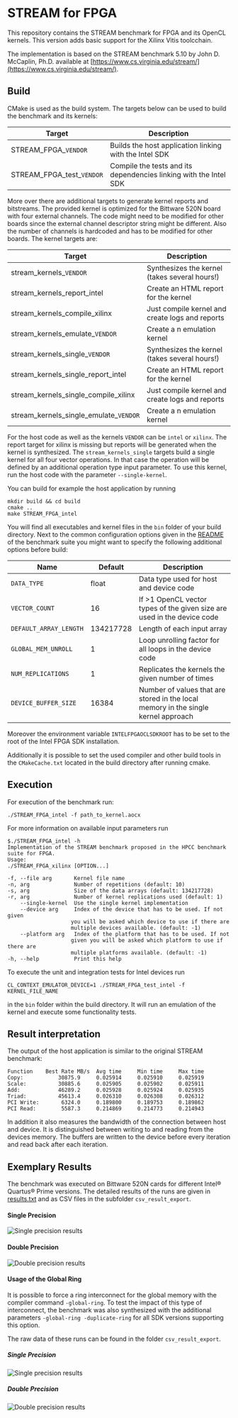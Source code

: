 # STREAM for FPGA

This repository contains the STREAM benchmark for FPGA and its OpenCL kernels.
This version adds basic support for the Xilinx Vitis toolcchain.

The implementation is based on the STREAM benchmark 5.10 by John D. McCaplin, Ph.D.
available at [https://www.cs.virginia.edu/stream/](https://www.cs.virginia.edu/stream/).

## Build

CMake is used as the build system.
The targets below can be used to build the benchmark and its kernels:

 |  Target               | Description                                    |
 | --------------------- | ---------------------------------------------- |
 | STREAM_FPGA_`VENDOR`     | Builds the host application linking with the Intel SDK|
 | STREAM_FPGA_test_`VENDOR`            | Compile the tests and its dependencies linking with the Intel SDK  |
 
 More over there are additional targets to generate kernel reports and bitstreams.
 The provided kernel is optimized for the Bittware 520N board with four external
 channels.
 The code might need to be modified for other boards since the external channel descriptor
 string might be different.
 Also the number of channels is hardcoded and has to be modified for other boards.
 The kernel targets are:
 
  |  Target                        | Description                                    |
  | ------------------------------ | ---------------------------------------------- |
  | stream_kernels_`VENDOR`                | Synthesizes the kernel (takes several hours!)  |
  | stream_kernels_report_intel          | Create an HTML report for the kernel           |
  | stream_kernels_compile_xilinx          | Just compile kernel and create logs and reports |
  | stream_kernels_emulate_`VENDOR`          | Create a n emulation kernel                    |
  | stream_kernels_single_`VENDOR`                | Synthesizes the kernel (takes several hours!)  |
  | stream_kernels_single_report_intel          | Create an HTML report for the kernel           |
  | stream_kernels_single_compile_xilinx          | Just compile kernel and create logs and reports |
  | stream_kernels_single_emulate_`VENDOR`          | Create a n emulation kernel                    |
  
For the host code as well as the kernels `VENDOR` can be `intel` or `xilinx`.
The report target for xilinx is missing but reports will be generated when the kernel is synthesized.
The `stream_kernels_single` targets build a single kernel for all four vector operations.
In that case the operation will be defined by an additional operation type input parameter.
To use this kernel, run the host code with the parameter `--single-kernel`.

 You can build for example the host application by running
 
    mkdir build && cd build
    cmake ..
    make STREAM_FPGA_intel

You will find all executables and kernel files in the `bin`
folder of your build directory.
Next to the common configuration options given in the [README](../README.md) of the benchmark suite you might want to specify the following additional options before build:

Name             | Default     | Description                          |
---------------- |-------------|--------------------------------------|
`DATA_TYPE`      | float       | Data type used for host and device code |
`VECTOR_COUNT`   | 16           | If >1 OpenCL vector types of the given size are used in the device code |
`DEFAULT_ARRAY_LENGTH`| 134217728 | Length of each input array |
`GLOBAL_MEM_UNROLL`| 1        | Loop unrolling factor for all loops in the device code |
`NUM_REPLICATIONS`| 1        | Replicates the kernels the given number of times |
`DEVICE_BUFFER_SIZE`| 16384        | Number of values that are stored in the local memory in the single kernel approach |

Moreover the environment variable `INTELFPGAOCLSDKROOT` has to be set to the root
of the Intel FPGA SDK installation.

Additionally it is possible to set the used compiler and other build tools 
in the `CMakeCache.txt` located in the build directory after running cmake.

## Execution

For execution of the benchmark run:

    ./STREAM_FPGA_intel -f path_to_kernel.aocx
    
For more information on available input parameters run

    $./STREAM_FPGA_intel -h
    Implementation of the STREAM benchmark proposed in the HPCC benchmark suite for FPGA.
    Usage:
    ./STREAM_FPGA_xilinx [OPTION...]

    -f, --file arg       Kernel file name
    -n, arg              Number of repetitions (default: 10)
    -s, arg              Size of the data arrays (default: 134217728)
    -r, arg              Number of kernel replications used (default: 1)
        --single-kernel  Use the single kernel implementation
        --device arg     Index of the device that has to be used. If not given
                        you will be asked which device to use if there are
                        multiple devices available. (default: -1)
        --platform arg   Index of the platform that has to be used. If not
                        given you will be asked which platform to use if there are
                        multiple platforms available. (default: -1)
    -h, --help           Print this help

    
To execute the unit and integration tests for Intel devices run

    CL_CONTEXT_EMULATOR_DEVICE=1 ./STREAM_FPGA_test_intel -f KERNEL_FILE_NAME
    
in the `bin` folder within the build directory.
It will run an emulation of the kernel and execute some functionality tests.

## Result interpretation

The output of the host application is similar to the original STREAM benchmark:

	Function    Best Rate MB/s  Avg time     Min time     Max time
	Copy:           30875.9     0.025914     0.025910     0.025919
	Scale:          30885.6     0.025905     0.025902     0.025911
	Add:            46289.2     0.025928     0.025924     0.025935
	Triad:          45613.4     0.026310     0.026308     0.026312
	PCI Write:       6324.0     0.189800     0.189753     0.189862
	PCI Read:        5587.3     0.214869     0.214773     0.214943

In addition it also measures the bandwidth of the connection between host and
device. It is distinguished between writing to and reading from the devices
memory.
The buffers are written to the device before every iteration and read back
after each iteration.

## Exemplary Results

The benchmark was executed on Bittware 520N cards for different Intel® Quartus® Prime versions.
The detailed results of the runs are given in [results.txt](results.txt) and as
CSV files in the subfolder `csv_result_export`.

#### Single Precision

![Single precision results](csv_result_export/sp_plot.jpeg)

#### Double Precision

![Double precision results](csv_result_export/dp_plot.jpeg)

#### Usage of the Global Ring

It is possible to force a ring interconnect for the global memory with the compiler command
`-global-ring`. To test the impact of this type of interconnect, the benchmark was also 
synthesized with the additional parameters `-global-ring -duplicate-ring` for all SDK versions
supporting this option.

The raw data of these runs can be found in the folder `csv_result_export`.

##### Single Precision
![Single precision results](csv_result_export/sp_global_ring_plot.jpeg)

##### Double Precision
![Double precision results](csv_result_export/dp_global_ring_plot.jpeg)